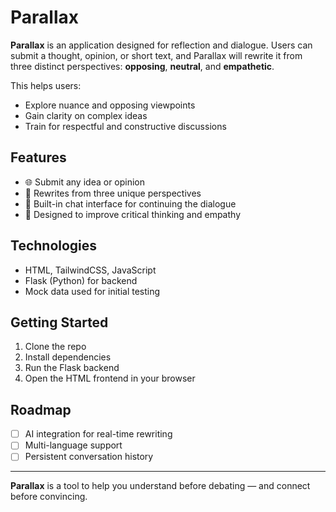 # Parallax

**Parallax** is an application designed for reflection and dialogue. Users can submit a thought, opinion, or short text, and Parallax will rewrite it from three distinct perspectives: **opposing**, **neutral**, and **empathetic**.

This helps users:
- Explore nuance and opposing viewpoints
- Gain clarity on complex ideas
- Train for respectful and constructive discussions

## Features

- 🌐 Submit any idea or opinion
- 🔄 Rewrites from three unique perspectives
- 💬 Built-in chat interface for continuing the dialogue
- 🎯 Designed to improve critical thinking and empathy

## Technologies

- HTML, TailwindCSS, JavaScript
- Flask (Python) for backend
- Mock data used for initial testing

## Getting Started

1. Clone the repo
2. Install dependencies
3. Run the Flask backend
4. Open the HTML frontend in your browser

## Roadmap

- [ ] AI integration for real-time rewriting
- [ ] Multi-language support
- [ ] Persistent conversation history

---

**Parallax** is a tool to help you understand before debating — and connect before convincing.